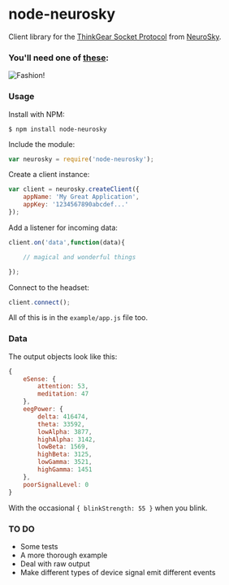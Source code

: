 # node-neurosky

Client library for the [ThinkGear Socket Protocol](http://developer.neurosky.com/docs/lib/exe/fetch.php?media=app_notes:thinkgear_socket_protocol.pdf) from [NeuroSky](http://neurosky.com/).

### You'll need one of [these](http://store.neurosky.com/products/mindwave-1):

![Fashion!](http://home.neurosky.com/wp-content/uploads/2014/01/EEG_Hardware_Section3-1.jpg)

### Usage

Install with NPM:

```
$ npm install node-neurosky
```


Include the module:

```javascript
var neurosky = require('node-neurosky');
```

Create a client instance:

```javascript
var client = neurosky.createClient({
	appName: 'My Great Application',
	appKey: '1234567890abcdef...'
});
```

Add a listener for incoming data:

```javascript
client.on('data',function(data){

	// magical and wonderful things

});
```

Connect to the headset:

```javascript
client.connect();
```

All of this is in the `example/app.js` file too.

### Data

The output objects look like this:

```javascript
{
	eSense: {
		attention: 53,
		meditation: 47
	},
	eegPower: {
		delta: 416474,
		theta: 33592,
		lowAlpha: 3877,
		highAlpha: 3142,
		lowBeta: 1569,
		highBeta: 3125,
		lowGamma: 3521,
		highGamma: 1451
	},
	poorSignalLevel: 0
}
```

With the occasional `{ blinkStrength: 55 }` when you blink.

### TO DO

- Some tests
- A more thorough example
- Deal with raw output
- Make different types of device signal emit different events
